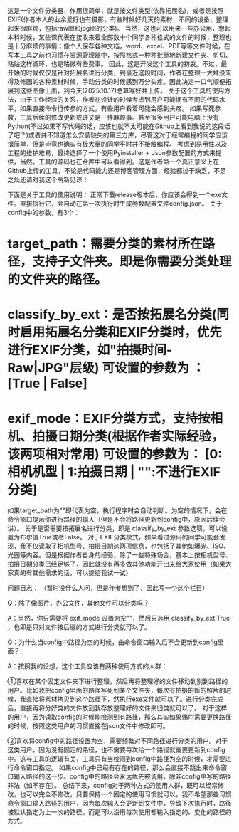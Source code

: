 这是一个文件分类器，作用很简单，就是按文件类型(依靠拓展名)，或者是按照EXIF(作者本人的业余爱好也有摄影，有些时候好几天的素材、不同的设备，整理起来很麻烦，包括raw图和jpg图的分类)。
当然，这也可以用来一些办公用，想起本科时候，某些课代表在接收来着全部数十个同学各种格式的文件的时候，整理也是十分麻烦的事情；像个人保存各种文档，word、excel、PDF等等文件时候，在写本工具之前也习惯在资源管理器中，按照格式一种种批量地新建文件夹、剪切、粘贴这样循环，也是略微有些费事。
因此，这是开发这个工具的初衷。不过，最开始的时候仅仅是针对拓展名进行分类，到最近这段时间，作者在整理一大堆没来得及修图的各种素材时候，手动分类的时候感到万分头疼。因此决定一口气顺便拓展到这些图像上面，到今天(2025.10.17)总算写好并上传。
关于这个工具的使用方法，由于工作经验的关系，作者在设计的时候考虑到用户可能拥有不同的代码水平，如果直接命令行传参的方式，有些用户看着可能会感到头疼。
如果写死参数，工具后续的修改更新或许又是一件麻烦事。甚至很多用户可能电脑上没有Python(不过如果不写代码的话，应该也就不太可能在Github上看到我说的这段话了吧？)或者并不知道怎么安装缺失的第三方库，尽管这对于经常编程的同学应该很简单，但是毕竟也确实有极大量的同学平时并不接触编程。
考虑到易用性以及工程的维护难易，最终选择了一个使用Pyinstaller + Json参数配置的方式来提供，当然，工具的源码也在仓库中可以看得到。这是作者第一个真正意义上在Github上传的工具，不论是代码能力还是博客管理方面，经验都过于缺乏，不足之处还请对我这个萌新见谅！

下面是关于工具的使用说明：
正常下载release版本后，你应该会得到一个exe文件。直接执行它，会自动在第一次执行时生成参数配置文件config.json。
关于config中的参数，有3个：
  # target_path：需要分类的素材所在路径，支持子文件夹。即是你需要分类处理的文件夹的路径。
  # classify_by_ext：是否按拓展名分类(同时启用拓展名分类和EXIF分类时，优先进行EXIF分类，如"拍摄时间-Raw|JPG"层级)  可设置的参数为 ：[True | False]
  # exif_mode：EXIF分类方式，支持按相机、拍摄日期分类(根据作者实际经验，该两项相对常用) 可设置的参数为： [0:相机机型 | 1:拍摄日期 | "":不进行EXIF分类]

如果target_path为""即代表为空，执行程序时会自动判断。为空的情况下，会在命令窗口提示你进行路径的输入（但是不会将路径更新到config中，原因后续会讲）。
关于是否需要按拓展名进行分类，即是 classify_by_ext 参数选项，可以设置为布尔值True或者False。
对于EXIF分类模式，如果看过源码的同学可能会发现，我不仅读取了相机型号、拍摄日期这两项信息，也包括了其他如曝光、ISO、光圈等内容。但是根据作者自身的经验，除了一些特殊场合，基本上按相机型号、拍摄日期分类已经足够了，因此就没有再多做其他功能开出来给大家使用（如果大家真的有其他需求的话，可以提给我试一试）




问题日志：
（暂时没什么人问，但是作者想到了，因此写一个这个栏目）

Q：除了像图片，办公文件，其他文件可以分类吗？

A：当然，你只需要将 exif_mode 设置为空""，然后只选用 classify_by_ext:True ，也即是只对文件按后缀的方式进行分类就可以了。

Q：为什么当config中路径为空的时候，由命令窗口输入后不会更新到config里面？

A：按照我的设想，这个工具应该有两种使用方式的人群：

  ➀喜欢在某个固定文件夹下进行整理，然后再将整理好的文件移动到别到路径的用户。比如我把config里面的路径写死到某个文件夹，每次有拍摄的新的照片的时候，我直接将素材拷贝到这个路径下，然执行exe文件就可以了。进行分类完成后，直接再将分好类的文件放到我存放整理好的文件夹归类就可以了。
    对于这样的用户，因为读取config的时候能检测到有路径，那么其实如果偶尔需要更换路径的时候，按照这类用户的习惯直接在json文件中修改即可。
    
  ➁喜欢将config中的路径设置为空，需要频繁对不同路径进行分类的用户。对于这类用户，因为没有固定的路径，也不需要每次给一个路径就需要更新到config中。这与工具的逻辑有关，工具只有当检测到config中路径为空的时候，才需要进行命令窗口指定。
    如果config中已经有存在的路径，那么会直接不跳出来命令窗口输入路径的这一步。config中的路径会永远优先被调用，除非config中写的路径非法（如不存在）。
  总结下来，config对于两种方式的使用人群，既可以经常修改，也可以完全不修改，只要保持一个固定的使用习惯就可以。我不希望那些习惯命令窗口输入路径的用户，因为每次输入会更新到文件中，导致下次执行时，路径被默认指定为上一次的路径。而是可以沿用每次使用都输入指定的、变化的路径的方式。
